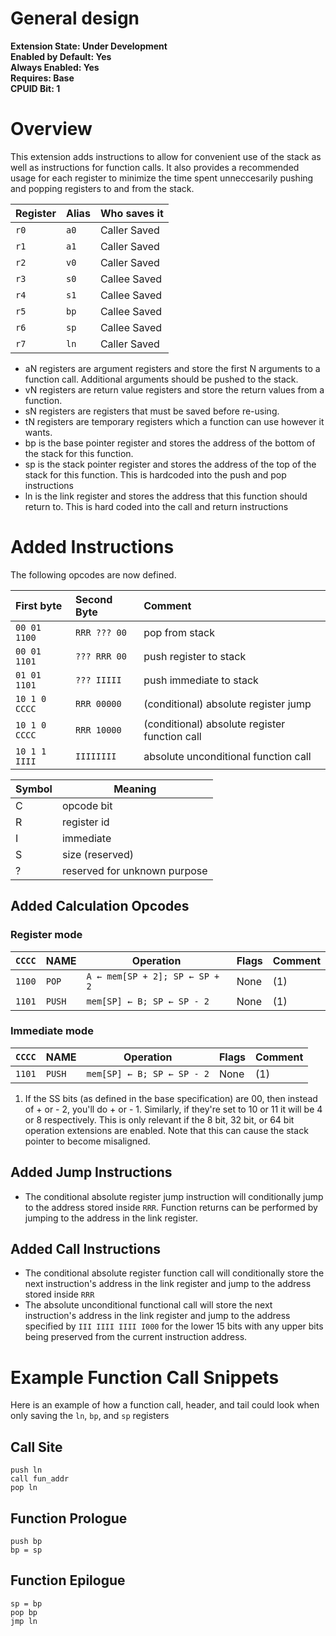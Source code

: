 # General design

**Extension State: Under Development**  
**Enabled by Default: Yes**  
**Always Enabled: Yes**  
**Requires: Base**  
**CPUID Bit: 1**

# Overview

This extension adds instructions to allow for convenient use of the stack as well as instructions for function calls. It also provides a recommended usage for each register to minimize the time spent unneccesarily pushing and popping registers to and from the stack.

| Register | Alias | Who saves it |
|----------|-------|--------------|
| `r0`     | `a0`  | Caller Saved |
| `r1`     | `a1`  | Caller Saved |
| `r2`     | `v0`  | Caller Saved |
| `r3`     | `s0`  | Callee Saved |
| `r4`     | `s1`  | Callee Saved |
| `r5`     | `bp`  | Callee Saved |
| `r6`     | `sp`  | Callee Saved |
| `r7`     | `ln`  | Caller Saved |

- aN registers are argument registers and store the first N arguments to a function call. Additional arguments should be pushed to the stack.
- vN registers are return value registers and store the return values from a function.
- sN registers are registers that must be saved before re-using.
- tN registers are temporary registers which a function can use however it wants.
- bp is the base pointer register and stores the address of the bottom of the stack for this function.
- sp is the stack pointer register and stores the address of the top of the stack for this function. This is hardcoded into the push and pop instructions
- ln is the link register and stores the address that this function should return to. This is hard coded into the call and return instructions

# Added Instructions

The following opcodes are now defined.

| First byte    | Second Byte  | Comment                                       |
|:--------------|:-------------|:----------------------------------------------|
| `00 01 1100`  | `RRR ??? 00` | pop from stack                                |
| `00 01 1101`  | `??? RRR 00` | push register to stack                        |
| `01 01 1101`  | `??? IIIII`  | push immediate to stack                       |
| `10 1 0 CCCC` | `RRR 00000`  | (conditional) absolute register jump          |
| `10 1 0 CCCC` | `RRR 10000`  | (conditional) absolute register function call |
| `10 1 1 IIII` | `IIIIIIII`   | absolute unconditional function call          |

| Symbol | Meaning                      |
|--------|------------------------------|
| C      | opcode bit                   |
| R      | register id                  |
| I      | immediate                    |
| S      | size (reserved)              |
| ?      | reserved for unknown purpose |

## Added Calculation Opcodes

### Register mode

| `CCCC` | NAME    | Operation                                 | Flags  | Comment |
|--------|---------|-------------------------------------------|--------|---------|
| `1100` | `POP`   | <code>A ← mem[SP + 2]; SP ← SP + 2</code> | None   | (1)     |
| `1101` | `PUSH`  | <code>mem[SP] ← B; SP ← SP - 2</code>     | None   | (1)     |

### Immediate mode

| `CCCC` | NAME    | Operation                                 | Flags  | Comment |
|--------|---------|-------------------------------------------|--------|---------|
| `1101` | `PUSH`  | <code>mem[SP] ← B; SP ← SP - 2</code>     | None   | (1)     |

1) If the SS bits (as defined in the base specification) are 00, then instead of + or - 2, you'll do + or - 1. Similarly, if they're set to 10 or 11 it will be 4 or 8 respectively. This is only relevant if the 8 bit, 32 bit, or 64 bit operation extensions are enabled. Note that this can cause the stack pointer to become misaligned.

## Added Jump Instructions

- The conditional absolute register jump instruction will conditionally jump to the address stored inside `RRR`. Function returns can be performed by jumping to the address in the link register.

## Added Call Instructions

- The conditional absolute register function call will conditionally store the next instruction's address in the link register and jump to the address stored inside `RRR`
- The absolute unconditional functional call will store the next instruction's address in the link register and jump to the address specified by `III IIII IIII I000` for the lower 15 bits with any upper bits being preserved from the current instruction address.

# Example Function Call Snippets

Here is an example of how a function call, header, and tail could look when only saving the `ln`, `bp`, and `sp` registers

## Call Site

```
push ln
call fun_addr
pop ln
```

## Function Prologue

```
push bp
bp = sp
```

## Function Epilogue

```
sp = bp
pop bp
jmp ln
```
